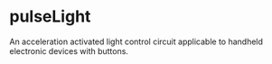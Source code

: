 # pulseLight
An acceleration activated light control circuit applicable to handheld electronic devices with buttons.
